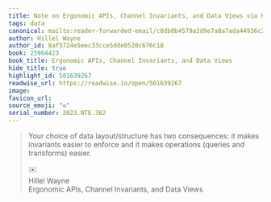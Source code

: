```yaml
---
title: Note on Ergonomic APIs, Channel Invariants, and Data Views via Hillel Wayne
tags: data
canonical: mailto:reader-forwarded-email/c8db0b4579a2d9e7a8a7ada44936c2e9
author: Hillel Wayne
author_id: 8af5724e5eec33cce5dde0520c676c18
book: 25964423
book_title: Ergonomic APIs, Channel Invariants, and Data Views
hide_title: true
highlight_id: 501639267
readwise_url: https://readwise.io/open/501639267
image:
favicon_url:
source_emoji: "✉️"
serial_number: 2023.NTE.382
---
```

> Your choice of data layout/structure has two consequences: it makes invariants easier to enforce and it makes operations (queries and transforms) easier.
> <div class="quoteback-footer"><div class="quoteback-avatar"><span class="mini-emoji"> ✉️</span></div><div class="quoteback-metadata"><div class="metadata-inner"><span style="display:none">FROM:</span><div aria-label="Hillel Wayne" class="quoteback-author"> Hillel Wayne</div><div aria-label="Ergonomic APIs, Channel Invariants, and Data Views" class="quoteback-title"> Ergonomic APIs, Channel Invariants, and Data Views</div></div></div></div>
